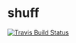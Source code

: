 # shuff

[![Travis Build
Status](https://img.shields.io/travis/indatawetrust/shuff.svg)](https://travis-ci.org/indatawetrust/shuff)
